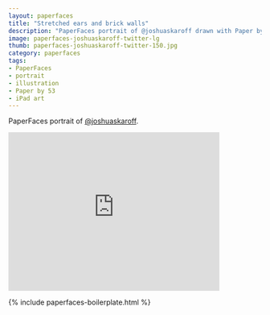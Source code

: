 ```yaml
---
layout: paperfaces
title: "Stretched ears and brick walls"
description: "PaperFaces portrait of @joshuaskaroff drawn with Paper by 53 on an iPad."
image: paperfaces-joshuaskaroff-twitter-lg
thumb: paperfaces-joshuaskaroff-twitter-150.jpg
category: paperfaces
tags: 
- PaperFaces
- portrait
- illustration
- Paper by 53
- iPad art
---
```


PaperFaces portrait of [@joshuaskaroff](http://twitter.com/joshuaskaroff).

<iframe width="420" height="315" src="http://www.youtube.com/embed/NEOjUwRFtbQ" frameborder="0"> </iframe>

{% include paperfaces-boilerplate.html %}
